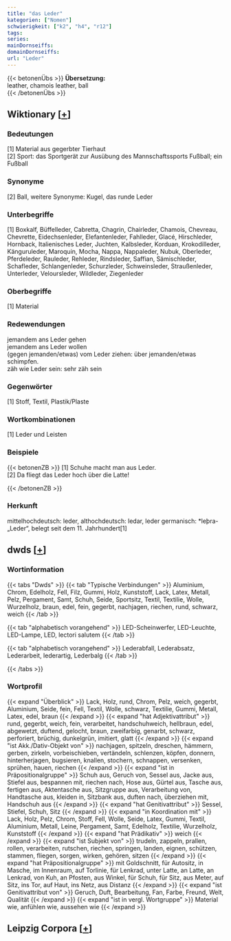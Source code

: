 ```yaml
---
title: "das Leder"
kategorien: ["Nomen"]
schwierigkeit: ["k2", "h4", "r12"]
tags:
series:
mainDornseiffs:
domainDornseiffs:
url: "Leder"
---
```


{{< betonenÜbs >}}
**Übersetzung:**  
leather, chamois leather, ball  
{{< /betonenÜbs >}}

## Wiktionary [[+](https://de.wiktionary.org/wiki/Leder)]

### Bedeutungen
[1] Material aus gegerbter Tierhaut  
[2] Sport: das Sportgerät zur Ausübung des Mannschaftssports Fußball; ein Fußball  

### Synonyme
[2] Ball, weitere Synonyme: Kugel, das runde Leder  

### Unterbegriffe
[1] Boxkalf, Büffelleder, Cabretta, Chagrin, Chairleder, Chamois, Chevreau, Chevrette, Eidechsenleder, Elefantenleder, Fahlleder, Glacé, Hirschleder, Hornback, Italienisches Leder, Juchten, Kalbsleder, Korduan, Krokodilleder, Känguruleder, Maroquin, Mocha, Nappa, Nappaleder, Nubuk, Oberleder, Pferdeleder, Rauleder, Rehleder, Rindsleder, Saffian, Sämischleder, Schafleder, Schlangenleder, Schurzleder, Schweinsleder, Straußenleder, Unterleder, Veloursleder, Wildleder, Ziegenleder  

### Oberbegriffe
[1] Material  

### Redewendungen
jemandem ans Leder gehen  
jemandem ans Leder wollen  
(gegen jemanden/etwas) vom Leder ziehen: über jemanden/etwas schimpfen.  
zäh wie Leder sein: sehr zäh sein  

### Gegenwörter
[1] Stoff, Textil, Plastik/Plaste  

### Wortkombinationen
[1] Leder und Leisten  

### Beispiele
{{< betonenZB >}}
[1] Schuhe macht man aus Leder.  
[2] Da fliegt das Leder hoch über die Latte!  

{{< /betonenZB >}}
### Herkunft
mittelhochdeutsch: leder, althochdeutsch: ledar, leder germanisch: *leþra- „Leder“, belegt seit dem 11. Jahrhundert[1]  



## dwds [[+](https://www.dwds.de/wb/Leder)]

### Wortinformation
{{< tabs "Dwds" >}}
{{< tab "Typische Verbindungen" >}}
Aluminium, Chrom, Edelholz, Fell, Filz, Gummi, Holz, Kunststoff, Lack, Latex, Metall, Pelz, Pergament, Samt, Schuh, Seide, Sportsitz, Textil, Textilie, Wolle, Wurzelholz, braun, edel, fein, gegerbt, nachjagen, riechen, rund, schwarz, weich
{{< /tab >}}

{{< tab "alphabetisch vorangehend" >}}
LED-Scheinwerfer, LED-Leuchte, LED-Lampe, LED, lectori salutem
{{< /tab >}}

{{< tab "alphabetisch vorangehend" >}}
Lederabfall, Lederabsatz, Lederarbeit, lederartig, Lederbalg
{{< /tab >}}

{{< /tabs >}}

### Wortprofil
{{< expand "Überblick" >}} Lack, Holz, rund, Chrom, Pelz, weich, gegerbt, Aluminium, Seide, fein, Fell, Textil, Wolle, schwarz, Textilie, Gummi, Metall, Latex, edel, braun {{< /expand >}}
{{< expand "hat Adjektivattribut" >}} rund, gegerbt, weich, fein, verarbeitet, handschuhweich, hellbraun, edel, abgewetzt, duftend, gelocht, braun, zweifarbig, genarbt, schwarz, perforiert, brüchig, dunkelgrün, imitiert, glatt {{< /expand >}}
{{< expand "ist Akk./Dativ-Objekt von" >}} nachjagen, spitzeln, dreschen, hämmern, gerben, zirkeln, vorbeischieben, vertändeln, schlenzen, köpfen, donnern, hinterherjagen, bugsieren, knallen, stochern, schnappen, versenken, sprühen, hauen, riechen {{< /expand >}}
{{< expand "ist in Präpositionalgruppe" >}} Schuh aus, Geruch von, Sessel aus, Jacke aus, Stiefel aus, bespannen mit, riechen nach, Hose aus, Gürtel aus, Tasche aus, fertigen aus, Aktentasche aus, Sitzgruppe aus, Verarbeitung von, Handtasche aus, kleiden in, Sitzbank aus, duften nach, überziehen mit, Handschuh aus {{< /expand >}}
{{< expand "hat Genitivattribut" >}} Sessel, Stiefel, Schuh, Sitz {{< /expand >}}
{{< expand "in Koordination mit" >}} Lack, Holz, Pelz, Chrom, Stoff, Fell, Wolle, Seide, Latex, Gummi, Textil, Aluminium, Metall, Leine, Pergament, Samt, Edelholz, Textilie, Wurzelholz, Kunststoff {{< /expand >}}
{{< expand "hat Prädikativ" >}} weich {{< /expand >}}
{{< expand "ist Subjekt von" >}} trudeln, zappeln, prallen, rollen, verarbeiten, rutschen, riechen, springen, landen, eignen, schützen, stammen, fliegen, sorgen, wirken, gehören, sitzen {{< /expand >}}
{{< expand "hat Präpositionalgruppe" >}} mit Goldschnitt, für Autositz, in Masche, im Innenraum, auf Torlinie, für Lenkrad, unter Latte, an Latte, an Lenkrad, von Kuh, an Pfosten, aus Winkel, für Schuh, für Sitz, aus Meter, auf Sitz, ins Tor, auf Haut, ins Netz, aus Distanz {{< /expand >}}
{{< expand "ist Genitivattribut von" >}} Geruch, Duft, Bearbeitung, Fan, Farbe, Freund, Welt, Qualität {{< /expand >}}
{{< expand "ist in vergl. Wortgruppe" >}} Material wie, anfühlen wie, aussehen wie {{< /expand >}}

## Leipzig Corpora [[+](https://corpora.uni-leipzig.de/en/res?word=Leder&corpusId=deu_newscrawl-public_2018)]

